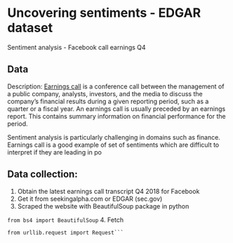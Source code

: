 # Uncovering sentiments - EDGAR dataset

Sentiment analysis - Facebook call earnings Q4

## Data
Description: [Earnings call](https://www.investopedia.com/terms/e/earnings-call.asp) is a conference call between the management of a public company, analysts, investors, and the media to discuss the company’s financial results during a given reporting period, such as a quarter or a fiscal year. An earnings call is usually preceded by an earnings report. This contains summary information on financial performance for the period.

Sentiment analysis is particularly challenging in domains such as finance. Earnings call is a good example of set of sentiments which are difficult to interpret if they are leading in po
## Data collection:
1. Obtain the latest earnings call transcript Q4 2018 for Facebook
2. Get it from seekingalpha.com or EDGAR (sec.gov)
3. Scraped the website with BeautifulSoup package in python

```from bs4 import BeautifulSoup```
4. Fetch 

```from urllib.request import urlopen
from urllib.request import Request```

